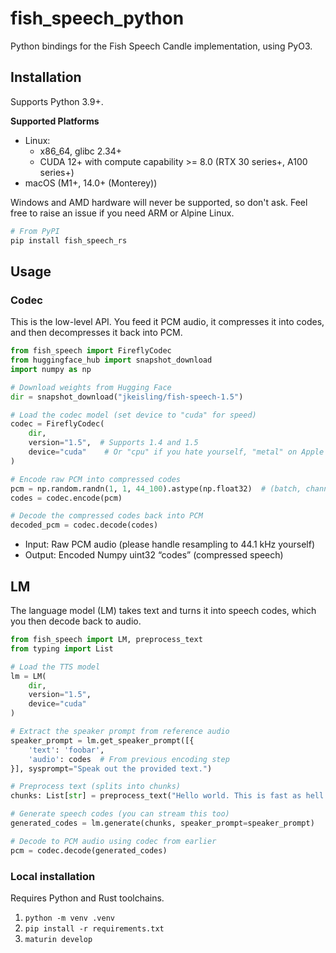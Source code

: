 # fish_speech_python

Python bindings for the Fish Speech Candle implementation, using PyO3.

## Installation
Supports Python 3.9+.

**Supported Platforms**
- Linux:
  - x86_64, glibc 2.34+
  - CUDA 12+ with compute capability >= 8.0 (RTX 30 series+, A100 series+)
- macOS (M1+, 14.0+ (Monterey))

Windows and AMD hardware will never be supported, so don't ask.
Feel free to raise an issue if you need ARM or Alpine Linux.

```bash
# From PyPI
pip install fish_speech_rs
```

## Usage

### Codec

This is the low-level API. You feed it PCM audio, it compresses it into codes, and then decompresses it back into PCM.

```python
from fish_speech import FireflyCodec
from huggingface_hub import snapshot_download
import numpy as np

# Download weights from Hugging Face
dir = snapshot_download("jkeisling/fish-speech-1.5")

# Load the codec model (set device to "cuda" for speed)
codec = FireflyCodec(
    dir,
    version="1.5",  # Supports 1.4 and 1.5
    device="cuda"    # Or "cpu" if you hate yourself, "metal" on Apple Silicon
)

# Encode raw PCM into compressed codes
pcm = np.random.randn(1, 1, 44_100).astype(np.float32)  # (batch, channels, samples)
codes = codec.encode(pcm)

# Decode the compressed codes back into PCM
decoded_pcm = codec.decode(codes)
```

- Input: Raw PCM audio (please handle resampling to 44.1 kHz yourself)
- Output: Encoded Numpy uint32 “codes” (compressed speech)

## LM

The language model (LM) takes text and turns it into speech codes, which you then decode back to audio.

```python
from fish_speech import LM, preprocess_text
from typing import List

# Load the TTS model
lm = LM(
    dir,
    version="1.5",
    device="cuda"
)

# Extract the speaker prompt from reference audio
speaker_prompt = lm.get_speaker_prompt([{
    'text': 'foobar',
    'audio': codes  # From previous encoding step
}], sysprompt="Speak out the provided text.")

# Preprocess text (splits into chunks)
chunks: List[str] = preprocess_text("Hello world. This is fast as hell.")

# Generate speech codes (you can stream this too)
generated_codes = lm.generate(chunks, speaker_prompt=speaker_prompt)

# Decode to PCM audio using codec from earlier
pcm = codec.decode(generated_codes)
```


### Local installation

Requires Python and Rust toolchains.

1. `python -m venv .venv`
2. `pip install -r requirements.txt`
3. `maturin develop`
